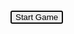 <!DOCTYPE html>
<html>
  <head>
    <title>Attack of the MoleMen!</title>
    <link rel="stylesheet" type="text/css" href="mole.css" />
    <script type="text/javascript" src="mole.js"></script>
  </head>
  <body>
    <div id="banner">
      <h1 id="molesRemaining"></h1>
      <button id="startGame" type="button" autofocus>Start Game</button>
      <h1 id="score"></h1>
    </div>
    <div class="pf">
      <div class="wgs">
        <img
          class="wgs__mole-head wgs__mole-head--hidden"
          src="mole-head.png"
          alt=""
        />
        <img class="wgs__dirt-pile" src="mole-hill.png" alt="" />
      </div>
      <div class="wgs">
        <img
          class="wgs__mole-head wgs__mole-head--hidden"
          src="mole-head.png"
          alt=""
        />
        <img class="wgs__dirt-pile" src="mole-hill.png" alt="" />
      </div>
      <div class="wgs">
        <img
          class="wgs__mole-head wgs__mole-head--hidden"
          src="mole-head.png"
          alt=""
        />
        <img class="wgs__dirt-pile" src="mole-hill.png" alt="" />
      </div>
      <div class="wgs">
        <img
          class="wgs__mole-head wgs__mole-head--hidden"
          src="mole-head.png"
          alt=""
        />
        <img class="wgs__dirt-pile" src="mole-hill.png" alt="" />
      </div>
      <div class="wgs">
        <img
          class="wgs__mole-head wgs__mole-head--hidden"
          src="mole-head.png"
          alt=""
        />
        <img class="wgs__dirt-pile" src="mole-hill.png" alt="" />
      </div>
      <div class="wgs">
        <img
          class="wgs__mole-head wgs__mole-head--hidden"
          src="mole-head.png"
          alt=""
        />
        <img class="wgs__dirt-pile" src="mole-hill.png" alt="" />
      </div>
      <div class="wgs">
        <img
          class="wgs__mole-head wgs__mole-head--hidden"
          src="mole-head.png"
          alt=""
        />
        <img class="wgs__dirt-pile" src="mole-hill.png" alt="" />
      </div>
      <div class="wgs">
        <img
          class="wgs__mole-head wgs__mole-head--hidden"
          src="mole-head.png"
          alt=""
        />
        <img class="wgs__dirt-pile" src="mole-hill.png" alt="" />
      </div>
    </div>
  </body>
</html>
</html>
